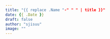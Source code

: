 ```yaml
---
title: "{{ replace .Name "-" " " | title }}"
date: {{ .Date }}
draft: false
author: "sjisuu"
image: ""
---
```



